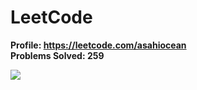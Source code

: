 # LeetCode

<b>Profile: https://leetcode.com/asahiocean</b><br>
<b>Problems Solved: 259</b>

![](https://media.giphy.com/media/JXzZiHkfTKehEldb0m/giphy.gif)

